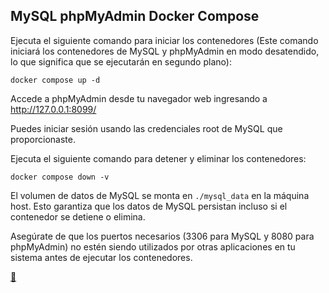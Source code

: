 ## MySQL phpMyAdmin Docker Compose

Ejecuta el siguiente comando para iniciar los contenedores (Este comando iniciará los contenedores de MySQL y phpMyAdmin en modo desatendido, lo que significa que se ejecutarán en segundo plano):

```shell
docker compose up -d
```

Accede a phpMyAdmin desde tu navegador web ingresando a http://127.0.0.1:8099/

Puedes iniciar sesión usando las credenciales root de MySQL que proporcionaste.

Ejecuta el siguiente comando para detener y eliminar los contenedores:

```shell
docker compose down -v
```

El volumen de datos de MySQL se monta en `./mysql_data` en la máquina host. Esto garantiza que los datos de MySQL persistan incluso si el contenedor se detiene o elimina.

Asegúrate de que los puertos necesarios (3306 para MySQL y 8080 para phpMyAdmin) no estén siendo utilizados por otras aplicaciones en tu sistema antes de ejecutar los contenedores.

<link rel="stylesheet" href="./../../../README.css">
<a class="scrollup" href="#top">&#x1F53C</a>